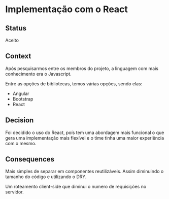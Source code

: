 # Implementação com o React

## Status

Aceito

## Context

Após pesquisarmos entre os membros do projeto, a linguagem com mais conhecimento era o Javascript.

Entre as opções de bibliotecas, temos várias opções, sendo elas:

- Angular
- Bootstrap
- React

## Decision

Foi decidido o uso do React, poís tem uma abordagem mais funcional o que gera uma implementação mais flexível e o time tinha uma maior experiência com o mesmo.

## Consequences

Mais simples de separar em componentes reutilizáveis. Assim diminuindo o tamanho do código e utilizando o DRY.

Um roteamento client-side que diminui o numero de requisições no servidor.

